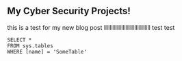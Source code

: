 ## My Cyber Security Projects!

this is a test for my new blog post llllllllllllllllllllllllllllllll
test test

 ```tsql
 SELECT *
 FROM sys.tables
 WHERE [name] = 'SomeTable'
 ```
